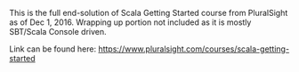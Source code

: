 This is the full end-solution of Scala Getting Started course from PluralSight
as of Dec 1, 2016. Wrapping up portion not included as it is mostly SBT/Scala Console driven.

Link can be found here: https://www.pluralsight.com/courses/scala-getting-started


